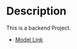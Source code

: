 # Description
 
This is a backend Project.
- [Model Link](https://app.eraser.io/workspace/yERrWwt61c78DiCSHzUu?origin=share)